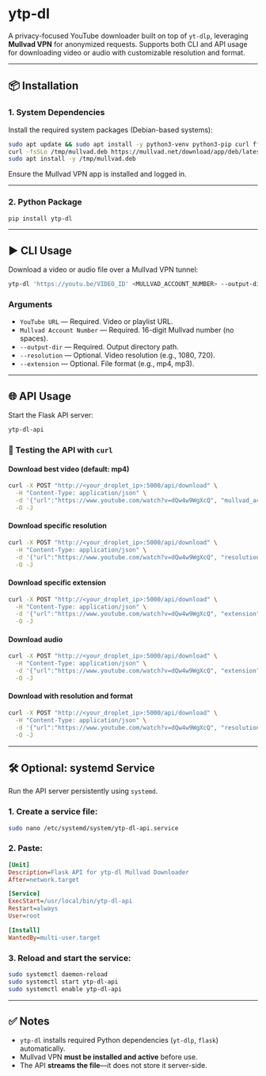 # ytp-dl

A privacy-focused YouTube downloader built on top of `yt-dlp`, leveraging **Mullvad VPN** for anonymized requests. Supports both CLI and API usage for downloading video or audio with customizable resolution and format.

---

## 📦 Installation

### 1. System Dependencies

Install the required system packages (Debian-based systems):

```bash
sudo apt update && sudo apt install -y python3-venv python3-pip curl ffmpeg
curl -fsSLo /tmp/mullvad.deb https://mullvad.net/download/app/deb/latest/
sudo apt install -y /tmp/mullvad.deb
```

Ensure the Mullvad VPN app is installed and logged in.

---

### 2. Python Package

```bash
pip install ytp-dl
```

---

## ▶️ CLI Usage

Download a video or audio file over a Mullvad VPN tunnel:

```bash
ytp-dl 'https://youtu.be/VIDEO_ID' <MULLVAD_ACCOUNT_NUMBER> --output-dir /path/to/save [--resolution 1080] [--extension mp4]
```

### Arguments

- `YouTube URL` — Required. Video or playlist URL.
- `Mullvad Account Number` — Required. 16-digit Mullvad number (no spaces).
- `--output-dir` — Required. Output directory path.
- `--resolution` — Optional. Video resolution (e.g., 1080, 720).
- `--extension` — Optional. File format (e.g., mp4, mp3).

---

## 🌐 API Usage

Start the Flask API server:

```bash
ytp-dl-api
```

### 🔁 Testing the API with `curl`

#### Download best video (default: mp4)

```bash
curl -X POST "http://<your_droplet_ip>:5000/api/download" \
  -H "Content-Type: application/json" \
  -d '{"url":"https://www.youtube.com/watch?v=dQw4w9WgXcQ", "mullvad_account":"<your_mullvad_account_number>"}' \
  -O -J
```

#### Download specific resolution

```bash
curl -X POST "http://<your_droplet_ip>:5000/api/download" \
  -H "Content-Type: application/json" \
  -d '{"url":"https://www.youtube.com/watch?v=dQw4w9WgXcQ", "resolution":"720", "mullvad_account":"<your_mullvad_account_number>"}' \
  -O -J
```

#### Download specific extension

```bash
curl -X POST "http://<your_droplet_ip>:5000/api/download" \
  -H "Content-Type: application/json" \
  -d '{"url":"https://www.youtube.com/watch?v=dQw4w9WgXcQ", "extension":"mkv", "mullvad_account":"<your_mullvad_account_number>"}' \
  -O -J
```

#### Download audio

```bash
curl -X POST "http://<your_droplet_ip>:5000/api/download" \
  -H "Content-Type: application/json" \
  -d '{"url":"https://www.youtube.com/watch?v=dQw4w9WgXcQ", "extension":"mp3", "mullvad_account":"<your_mullvad_account_number>"}' \
  -O -J
```

#### Download with resolution and format

```bash
curl -X POST "http://<your_droplet_ip>:5000/api/download" \
  -H "Content-Type: application/json" \
  -d '{"url":"https://www.youtube.com/watch?v=dQw4w9WgXcQ", "resolution":"1080", "extension":"webm", "mullvad_account":"<your_mullvad_account_number>"}' \
  -O -J
```

---

## 🛠️ Optional: systemd Service

Run the API server persistently using `systemd`.

### 1. Create a service file:

```bash
sudo nano /etc/systemd/system/ytp-dl-api.service
```

### 2. Paste:

```ini
[Unit]
Description=Flask API for ytp-dl Mullvad Downloader
After=network.target

[Service]
ExecStart=/usr/local/bin/ytp-dl-api
Restart=always
User=root

[Install]
WantedBy=multi-user.target
```

### 3. Reload and start the service:

```bash
sudo systemctl daemon-reload
sudo systemctl start ytp-dl-api
sudo systemctl enable ytp-dl-api
```

---

## ✅ Notes

- `ytp-dl` installs required Python dependencies (`yt-dlp`, `flask`) automatically.
- Mullvad VPN **must be installed and active** before use.
- The API **streams the file**—it does not store it server-side.
